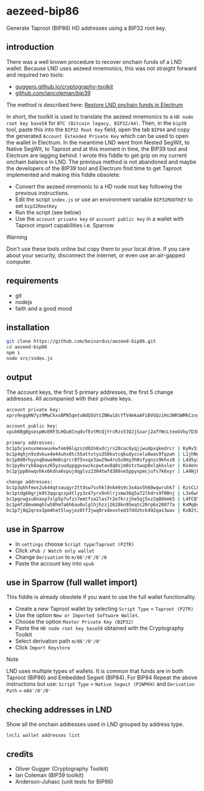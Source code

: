 # aezeed-bip86

Generate Taproot (BIP86) HD addresses using a BIP32 root key.

## introduction

There was a well known procedure to recover onchain funds of a LND wallet. Because LND uses aezeed mnemonics, this was not straight forward and required two tools:

- [guggero.github.io/cryptography-toolkit](https://guggero.github.io/cryptography-toolkit/#!/)
- [github.com/iancoleman/bip39](https://github.com/iancoleman/bip39)

The method is described here:
[Restore LND onchain funds in Electrum](https://www.lightningnode.info/technicals/restorelndonchainfundsinelectrum)

In short, the toolkit is used to translate the aezeed mnemonics to a `HD node root key base58` for `BTC (Bitcoin legacy, BIP32/44)`. Then, in the `bip39` tool, paste this into the `BIP32 Root Key` field, open the tab `BIP84` and copy the generated `Account Extended Private Key` which can be used to open the wallet in Electrum.
In the meantime LND went from Nested SegWit, to Native SegWit, to Taproot and at this moment in time, the BIP39 tool and Electrum are lagging behind. I wrote this fiddle to get grip on my current onchain balance in LND.
The previous method is not abandoned and maybe the developers of the BIP39 tool and Electrum find time to get Taproot implemented and making this fiddle obsolete:

- Convert the aezeed mnemonic to a HD node root key following the previous instructions.
- Edit the script `index.js` or use an environment variable `BIP32ROOTKEY` to set `bip32RootKey`
- Run the script (see below)
- Use the `account private key` or `account public key` in a wallet with Taproot import capabilities i.e. Sparrow

> [!WARNING]
> Don't use these tools online but copy them to your local drive. If you care about your security, disconnect the internet, or even use an air-gapped computer.

## requirements

- git
- nodejs
- faith and a good mood

## installation

```bash
git clone https://github.com/beinardus/aezeed-bip86.git
cd aezeed-bip86
npm i
node src/index.js
```

## output

The account keys, the first 5 primary addresses, the first 5 change addresses. All acompanied with their private keys.

```bash
account private key:
xprv9xgqHN7yz9MwCkxsBPN5qetuNdQSUttZNKw1dcYTV4mkaAFiBVGQziHs3NRSWMkCzvgjEe3n9xV8oYywvM8at9yRqyaZVz6TYYhX98VjsUk

account public key:
xpub6BgBgsespWvERF3LHQu6CnqdvfEvtMcQjYrcRzx53QJjSxarj2afYWcLteoGVky7D3UKDP9QyrLprQ3VCECoY49yfdDEHGCtMMj92pReUsQ

primary addresses:
bc1p5cyxnuxmeuwuvkwfem96lqzszd02n6xdcjrs20cac6yqjjwudpxqkedrcr | KyRv5iFPHG7iB5E4CqvMzH3WFJVhbfYK4VY7XAedd9Ys69mEsPLQ
bc1p4qhjn9zdvkux4e44uhx8tc55attvtyu358kutcqkudyccelu0was9fqzwh | L1jhNnZZAAAppoSYQuaAQEj935VpmishMomuWXgJ3Qy5HNqkhhus
bc1p0d0rhyynq0awa9m8cqrcr8f5nxqx3aw29w4ru5u9my3h0sfygnzs9khxz8 | L4d5yZaEd1ZtwDEake2wCzAxgNKX2edBEu1V8gfoersJX27HxsvH
bc1py0vryk8aqusz65yzuudypggvswzkcpwtau8q0sjm0stctwup0xlqkkxler | Kx4enuNR3WE9bmFtoKAh1RwV17V1CUj2Pke9Jgbcjn8tS2diPTKi
bc1pjpp8nwqvhkx6kdna6vpujdqglvz2304twfd308ve5ppyxpmcjufs7k6xyr | L44NjkdBgdLNYPZKw92Dzx67Y7Ri4tfxossuWXABWyCFPoYjAYzd

change addresses:
bc1p3qkhfews2uk44qtvauqyr2ttdsw7svhkl9nkm9s9c3x4ax5h60wqwruhk7 | KzsCLFtWKpeNKMHFyHKT8vGRuGQxEY8CQjgLcEj14C8xK2PyEFeN
bc1ptdg60grjk9t3qqcqczp4tlyy3z47yrx9nhlrjsmw36q5a72lhdrs9f00nj | L3x6w9Mw2cYJoHgTvPHq9mEtrDpQRV3sV9t2qQJ8GVf3sMaLWSCY
bc1pgcwgsu8naxp7xlp5p7ufzs7emtfza2las7r2e7krzjhe5qj5xz2q88kmk5 | L4FCQYVvRRNDqUe8D4tDGAAK9jvhJKyyQDXDBk7wnCEXzf6VMB8U
bc1pmfz8mvmmqhlw58hmfa6h6au0ulglhjhzzj2628kn95eqtc20rp6s28077a | KxMq6nJtG372rsLVjfgysbkMZ99KAZhE2ywb2cZ7iifsf5SAXsgc
bc1p7j0q2qrex3pm4hat5lwyjez8tf3jwq0rxdexxted37ddzhck492qas3wav | KxB2tZ5fF9LfPaTE61QHmsBwbUguEdht1bbbHBh9ULc3pU2iLkqN
```

## use in Sparrow

- In `settings` choose `Script type`:`Taproot (P2TR)`
- Click `xPub / Watch only wallet`
- Change `Derivation` to `m/86'/0'/0'/0`
- Paste the account key into `xpub`

## use in Sparrow (full wallet import)

This fiddle is already obsolete if you want to use the full wallet functionality.

- Create a new Taproot wallet by selecting `Script Type` = `Taproot (P2TR)`
- Use the option `New or Imported Software Wallet`.
- Choose the option `Master Private Key (BIP32)`
- Paste the `HD node root key base58` obtained with the Cryptography Toolkit
- Select derivation path `m/86'/0'/0'`
- Click `Import Keystore`

> [!NOTE]
> LND uses multiple types of wallets. It is common that funds are in both Taproot (BIP86) and Embedded Segwit (BIP84). For BIP84 Repeat the above instructions but use: `Script Type` = `Native Segwit (P2WPKH)` and `Derivation Path` = `m84'/0'/0'`

## checking addresses in LND

Show all the onchain addresses used in LND grouped by address type.

```
lncli wallet addresses list
```

## credits

- Oliver Gugger (Cryptography Toolkit)
- Ian Coleman (BIP39 toolkit)
- Anderson-Juhasc (unit tests for BIP86)
